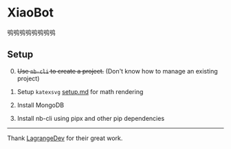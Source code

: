 # XiaoBot

鸮鸮鸮鸮鸮鸮鸮鸮

## Setup

0. ~~Use `nb-cli` to create a project.~~ (Don't know how to manage an existing project)

1. Setup `katexsvg` [setup.md](src/utils/render_ext/markdown/components/utils/katexsvg/setup.md) for math rendering

2. Install MongoDB

3. Install nb-cli using pipx and other pip dependencies

---

Thank [LagrangeDev](https://github.com/LagrangeDev) for their great work.
